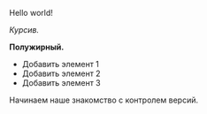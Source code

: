 Hello world!

*Курсив.*

**Полужирный.**

* Добавить элемент 1
* Добавить элемент 2
* Добавить элемент 3

Начинаем наше знакомство с контролем версий.
